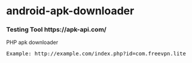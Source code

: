 # android-apk-downloader<br>
<h3>Testing Tool https://apk-api.com/</h3>

PHP apk downloader

<pre>Example: http://example.com/index.php?id=com.freevpn.lite</pre>
